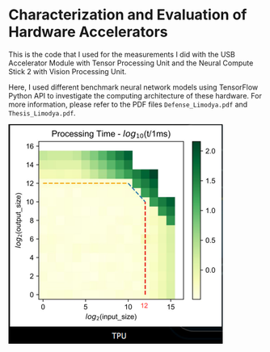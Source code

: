# Characterization and Evaluation of Hardware Accelerators

This is the code that I used for the measurements I did with the USB Accelerator Module with Tensor Processing Unit and the Neural Compute Stick 2 with Vision Processing Unit.

Here, I used different benchmark neural network models using TensorFlow Python API to investigate the computing architecture of these hardware. For more information, please refer to the PDF files `Defense_Limodya.pdf` and `Thesis_Limodya.pdf`.

![Heatmap TPU](tpu_dense_heatmap.png "The effect of the number of input and output nodes on the computing time for the TPU")
